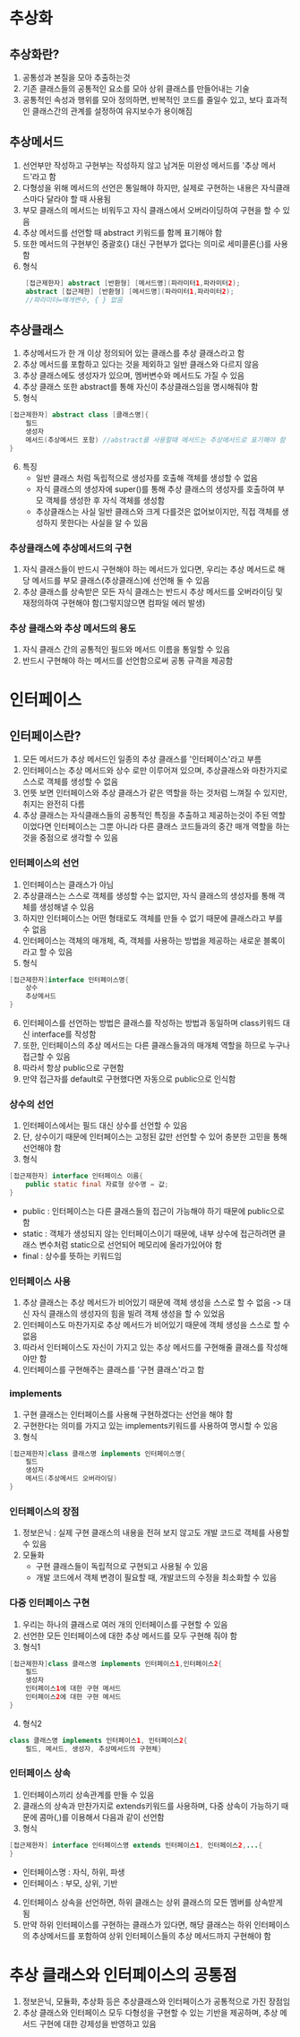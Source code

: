 # 추상화

## 추상화란?

1. 공통성과 본질을 모아 추출하는것
2. 기존 클래스들의 공통적인 요소를 모아 상위 클래스를 만들어내는 기술
3. 공통적인 속성과 행위를 모아 정의하면, 반복적인 코드를 줄일수 있고, 보다 효과적인 클래스간의 관계를 설정하여 유지보수가 용이해짐

## 추상메서드

1. 선언부만 작성하고 구현부는 작성하지 않고 남겨둔 미완성 메서드를 '추상 메서드'라고 함
2. 다형성을 위해 메서드의 선언은 통일해야 하지만, 실제로 구현하는 내용은 자식클래스마다 달라야 할 때 사용됨
3. 부모 클래스의 메서드는 비워두고 자식 클래스에서 오버라이딩하여 구현을 할 수 있음
4. 추상 메서드를 선언할 때 abstract 키워드를 함께 표기해야 함
5. 또한 메서드의 구현부인 중괄호{} 대신 구현부가 없다는 의미로 세미콜론(;)를 사용함
6. 형식
```java
	[접근제한자] abstract [반환형] [메서드명](파라미터1,파라미터2);
	abstract [접근제한] [반환형] [메서드명](파라미터1,파라미터2);
    //파라미터=매개변수, { } 없음
```

## 추상클래스

1. 추상메서드가 한 개 이상 정의되어 있는 클래스를 추상 클래스라고 함
2. 추상 메서드를 포함하고 있다는 것을 제외하고 일반 클래스와 다르지 않음
3. 추상 클래스에도 생성자가 있으며, 멤버변수와 메서드도 가질 수 있음
4. 추상 클래스 또한 abstract를 통해 자신이 추상클래스임을 명시해줘야 함
5. 형식
```java
[접근제한자] abstract class [클래스명]{
	필드
	생성자
	메서드(추상메서드 포함) //abstract를 사용할때 메서드는 추상메서드로 표기해야 함
}
```
6. 특징
	- 일반 클래스 처럼 독립적으로 생성자를 호출해 객체를 생성할 수 없음
	- 자식 클래스의 생성자에 super()를 통해 추상 클래스의 생성자를 호출하여 부모 객체를 생성한 후 자식 객체를 생성함
	- 추상클래스는 사실 일반 클래스와 크게 다를것은 없어보이지만, 직접 객체를 생성하지 못한다는 사실을 알 수 있음

### 추상클래스에 추상메서드의 구현

1. 자식 클래스들이 반드시 구현해야 하는 메서드가 있다면, 우리는 추상 메서드로 해당 메서드를 부모 클래스(추상클래스)에 선언해 둘 수 있음
2. 추상 클래스를 상속받은 모든 자식 클래스는 반드시 추상 메서드를 오버라이딩 및 재정의하여 구현해야 함(그렇지않으면 컴파일 에러 발생)

### 추상 클래스와 추상 메서드의 용도

1. 자식 클래스 간의 공통적인 필드와 메서드 이름을 통일할 수 있음
2. 반드시 구현해야 하는 메서드를 선언함으로써 공통 규격을 제공함

# 인터페이스

## 인터페이스란?

1. 모든 메서드가 추상 메서드인 일종의 추상 클래스를 '인터페이스'라고 부름
2. 인터페이스는 추상 메서드와 상수 로만 이루어져 있으며, 추상클래스와 마찬가지로 스스로 객체를 생성할 수 없음
3. 언뜻 보면 인터페이스와 추상 클래스가 같은 역할을 하는 것처럼 느껴질 수 있지만, 취지는 완전히 다름
4. 추상 클래스는 자식클래스들의 공통적인 특징을 추출하고 제공하는것이 주된 역할이었다면 인터페이스는 그뿐 아니라 다른 클래스 코드들과의 중간 매개 역할을 하는 것을 중점으로 생각할 수 있음

### 인터페이스의 선언

1. 인터페이스는 클래스가 아님
2. 추상클래스는 스스로 객체를 생성할 수는 없지만, 자식 클래스의 생성자를 통해 객체를 생성해낼 수 있음
3. 하지만 인터페이스는 어떤 형태로도 객체를 만들 수 없기 때문에 클래스라고 부를 수 없음
4. 인터페이스는 객체의 매개체, 즉, 객체를 사용하는 방법을 제공하는 새로운 블록이라고 할 수 있음
5. 형식
```java
[접근제한자]interface 인터페이스명{
	상수
	추상메서드
}
```
6. 인터페이스를 선언하는 방법은 클래스를 작성하는 방법과 동일하며 class키워드 대신 interface를 작성함
7. 또한, 인터페이스의 추상 메서드는 다른 클래스들과의 매개체 역할을 하므로 누구나 접근할 수 있음
8. 따라서 항상 public으로 구현함
9. 만약 접근자를 default로 구현했다면 자동으로 public으로 인식함

### 상수의 선언

1. 인터페이스에서는 필드 대신 상수를 선언할 수 있음
2. 단, 상수이기 때문에 인터페이스는 고정된 값만 선언할 수 있어 충분한 고민을 통해 선언해야 함
3. 형식
```java
[접근제한자] interface 인터페이스 이름{
	public static final 자료형 상수명 = 값;
}
```
- public : 인터페이스는 다른 클래스들의 접근이 가능해야 하기 때문에 public으로 함
- static : 객체가 생성되지 않는 인터페이스이기 때문에, 내부 상수에 접근하려면 클래스 변수처럼 static으로 선언되어 메모리에 올라가있어야 함
- final : 상수를 뜻하는 키워드임

### 인터페이스 사용

1. 추상 클래스는 추상 메서드가 비어있기 때문에 객체 생성을 스스로 할 수 없음 -> 대신 자식 클래스의 생성자의 힘을 빌려 객체 생성을 할 수 있었음
2. 인터페이스도 마찬가지로 추상 메서드가 비어있기 때문에 객체 생성을 스스로 할 수 없음
3. 따라서 인터페이스도 자신이 가지고 있는 추상 메서드를 구현해줄 클래스를 작성해야만 함
4. 인터페이스를 구현해주는 클래스를 '구현 클래스'라고 함

### implements

1. 구현 클래스는 인터페이스를 사용해 구현하겠다는 선언을 해야 함
2. 구현한다는 의미를 가지고 있는 implements키워드를 사용하여 명시할 수 있음
3. 형식
```java
[접근제한자]class 클래스명 implements 인터페이스명{
	필드
	생성자
	메서드(추상메서드 오버라이딩)
}
```

### 인터페이스의 장점

1. 정보은닉 : 실제 구현 클래스의 내용을 전혀 보지 않고도 개발 코드로 객체를 사용할 수 있음
2. 모듈화
	- 구현 클래스들이 독립적으로 구현되고 사용될 수 있음
	- 개발 코드에서 객체 변경이 필요할 때, 개발코드의 수정을 최소화할 수 있음

### 다중 인터페이스 구현
1. 우리는 하나의 클래스로 여러 개의 인터페이스를 구현할 수 있음
2. 선언한 모든 인터페이스에 대한 추상 메서드를 모두 구현해 줘야 함
3. 형식1
```java
[접근제한자]class 클래스명 implements 인터페이스1,인터페이스2{
	필드
	생성자
	인터페이스1에 대한 구현 메서드
	인터페이스2에 대한 구현 메서드
}
```
4. 형식2
```java
class 클래스명 implements 인터페이스1, 인터페이스2{
	필드, 메서드, 생성자, 추상메서드의 구현체}
```

### 인터페이스 상속
1. 인터페이스끼리 상속관계를 만들 수 있음
2. 클래스의 상속과 만찬가지로 extends키워드를 사용하며, 다중 상속이 가능하기 때문에 콤마(,)를 이용해서 다음과 같이 선언함
3. 형식
```java
[접근제한자] interface 인터페이스명 extends 인터페이스1, 인터페이스2,...{ 
}
```
- 인터페이스명 : 자식, 하위, 파생
- 인터페이스 : 부모, 상위, 기반
4. 인터페이스 상속을 선언하면, 하위 클래스는 상위 클래스의 모든 멤버를 상속받게 됨
5. 만약 하위 인터페이스를 구현하는 클래스가 있다면, 해당 클래스는 하위 인터페이스의 추상메서드를 포함하여 상위 인터페이스들의 추상 메서드까지 구현해야 함

# 추상 클래스와 인터페이스의 공통점

1. 정보은닉, 모듈화, 추상화 등은 추상클래스와 인터페이스가 공통적으로 가진 장점임
2. 추상 클래스와 인터페이스 모두 다형성을 구현할 수 있는 기반을 제공하며, 추상 메서드 구현에 대한 강제성을 반영하고 있음